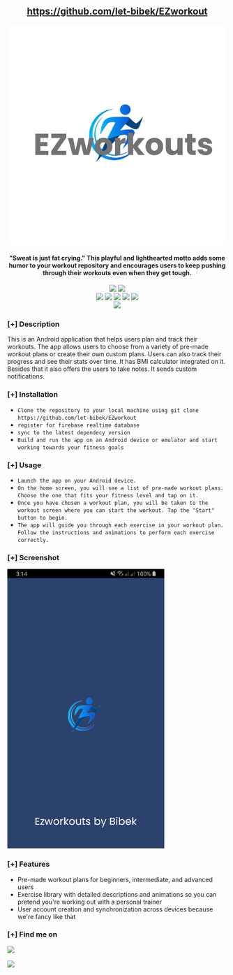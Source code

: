 <h2 align="center"><u>https://github.com/let-bibek/EZworkout</u></h2>

!["Sweat is just fat crying." This playful and lighthearted motto adds some humor to your workout repository and encourages users to keep pushing through their workouts even when they get tough.](https://github.com/let-bibek/Project-Assits/blob/main/Your%20paragraph%20text.png)
<h4 align="center"> "Sweat is just fat crying." This playful and lighthearted motto adds some humor to your workout repository and encourages users to keep pushing through their workouts even when they get tough. </h4>

<p align="center">
    <img src="https://img.shields.io/github/stars/let-bibek/EZworkout?style=for-the-badge&color=orange">
    <img src="https://img.shields.io/github/forks/let-bibek/EZworkout?style=for-the-badge&color=purple">
<br>
    <img src="https://img.shields.io/badge/Author-Bibek Shrestha-magenta?style=flat-square">
    <img src="https://img.shields.io/badge/Open%20Source-Yes-orange?style=flat-square">
    <img src="https://img.shields.io/badge/Maintained-Yes-cyan?style=flat-square">
    <img src="https://img.shields.io/badge/Made%20In-Nepal-green?style=flat-square">
    <img src="https://img.shields.io/badge/Written%20In-Java-blue?style=flat-square">
<br>
    <img src="https://github-readme-stats.vercel.app/api/pin/?username=let-bibek&repo=EZworkout&theme=synthwave">
</p>

### [+] Description
This is an Android application that helps users plan and track their workouts. The app allows users to choose from a variety of pre-made workout plans or create their own custom plans. Users can also track their progress and see their stats over time. It has BMI calculator integrated on it. Besides that it also offers the users to take notes. It sends custom notifications.


### [+] Installation
 - `Clone the repository to your local machine using git clone https://github.com/let-bibek/EZworkout`
 - `register for firebase realtime database`
 - `sync to the latest dependecy version`
 - `Build and run the app on an Android device or emulator and start working towards your fitness goals`

### [+] Usage
 - `Launch the app on your Android device.`
 - `On the home screen, you will see a list of pre-made workout plans. Choose the one that fits your fitness level and tap on it.`
 - `Once you have chosen a workout plan, you will be taken to the workout screen where you can start the workout. Tap the "Start" button to begin.`
 - `The app will guide you through each exercise in your workout plan. Follow the instructions and animations to perform each exercise correctly.`

### [+] Screenshot
![screenshot](https://github.com/let-bibek/Project-Assits/blob/main/20230301_034636.gif)

### [+] Features
 - Pre-made workout plans for beginners, intermediate, and advanced users
 - Exercise library with detailed descriptions and animations so you can pretend you're working out with a personal trainer
 - User account creation and synchronization across devices because we're fancy like that

### [+] Find me on 
<a href="mailto:bibek@khalte.com" target="_blank"><img src="https://img.shields.io/badge/Email-bibek@khalte.com-blue?style=for-the-badge&logo=gmail"></a>

<a href="https://m.me/let-bibek" target="_blank"><img src="https://img.shields.io/badge/Messenger-let-bibek-blue?style=for-the-badge&logo=messenger"></a>

